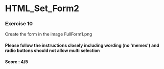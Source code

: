 # HTML_Set_Form2

### Exercise 10
Create the form in the image FullForm1.png

#### Please follow the instructions closely including wording (no 'memes') and radio buttons should not allow multi selection
#### Score : 4/5
